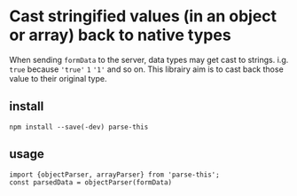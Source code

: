 # Cast stringified values (in an object or array) back to native types

When sending `formData` to the server, data types may get cast to strings. i.g. `true` because `'true'` `1` `'1'` and so on. This librairy aim is to cast back those value to their original type.

## install

```
npm install --save(-dev) parse-this
```

## usage

```
import {objectParser, arrayParser} from 'parse-this';
const parsedData = objectParser(formData)
```
